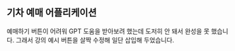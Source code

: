 ## 기차 예매 어플리케이션
예매하기 버튼이 어려워 GPT 도움을 받아보려 했는데 도저히 안 돼서 완성을 못 했습니다.
그래서 강의 예시 버튼을 살짝 수정해 일단 삽입해 두었습니다.

